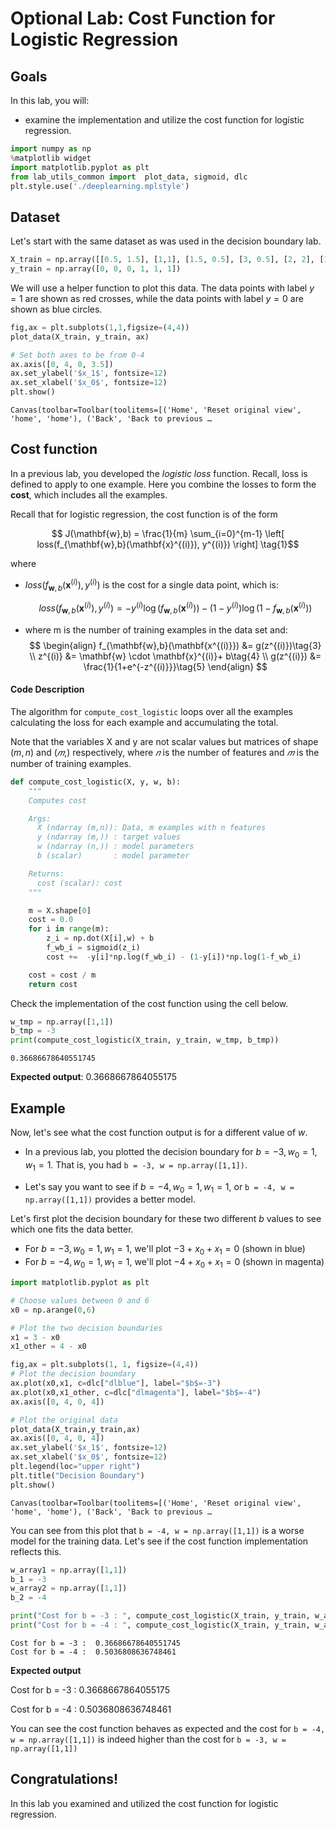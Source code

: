 # Optional Lab: Cost Function for Logistic Regression

## Goals
In this lab, you will:
- examine the implementation and utilize the cost function for logistic regression.


```python
import numpy as np
%matplotlib widget
import matplotlib.pyplot as plt
from lab_utils_common import  plot_data, sigmoid, dlc
plt.style.use('./deeplearning.mplstyle')
```

## Dataset
Let's start with the same dataset as was used in the decision boundary lab.


```python
X_train = np.array([[0.5, 1.5], [1,1], [1.5, 0.5], [3, 0.5], [2, 2], [1, 2.5]])  #(m,n)
y_train = np.array([0, 0, 0, 1, 1, 1])                                           #(m,)
```

We will use a helper function to plot this data. The data points with label $y=1$ are shown as red crosses, while the data points with label $y=0$ are shown as blue circles.


```python
fig,ax = plt.subplots(1,1,figsize=(4,4))
plot_data(X_train, y_train, ax)

# Set both axes to be from 0-4
ax.axis([0, 4, 0, 3.5])
ax.set_ylabel('$x_1$', fontsize=12)
ax.set_xlabel('$x_0$', fontsize=12)
plt.show()
```


    Canvas(toolbar=Toolbar(toolitems=[('Home', 'Reset original view', 'home', 'home'), ('Back', 'Back to previous …


## Cost function

In a previous lab, you developed the *logistic loss* function. Recall, loss is defined to apply to one example. Here you combine the losses to form the **cost**, which includes all the examples.


Recall that for logistic regression, the cost function is of the form

$$ J(\mathbf{w},b) = \frac{1}{m} \sum_{i=0}^{m-1} \left[ loss(f_{\mathbf{w},b}(\mathbf{x}^{(i)}), y^{(i)}) \right] \tag{1}$$

where
* $loss(f_{\mathbf{w},b}(\mathbf{x}^{(i)}), y^{(i)})$ is the cost for a single data point, which is:

    $$loss(f_{\mathbf{w},b}(\mathbf{x}^{(i)}), y^{(i)}) = -y^{(i)} \log\left(f_{\mathbf{w},b}\left( \mathbf{x}^{(i)} \right) \right) - \left( 1 - y^{(i)}\right) \log \left( 1 - f_{\mathbf{w},b}\left( \mathbf{x}^{(i)} \right) \right) \tag{2}$$

*  where m is the number of training examples in the data set and:
$$
\begin{align}
  f_{\mathbf{w},b}(\mathbf{x^{(i)}}) &= g(z^{(i)})\tag{3} \\
  z^{(i)} &= \mathbf{w} \cdot \mathbf{x}^{(i)}+ b\tag{4} \\
  g(z^{(i)}) &= \frac{1}{1+e^{-z^{(i)}}}\tag{5}
\end{align}
$$


<a name='ex-02'></a>
#### Code Description

The algorithm for `compute_cost_logistic` loops over all the examples calculating the loss for each example and accumulating the total.

Note that the variables X and y are not scalar values but matrices of shape ($m, n$) and ($𝑚$,) respectively, where  $𝑛$ is the number of features and $𝑚$ is the number of training examples.



```python
def compute_cost_logistic(X, y, w, b):
    """
    Computes cost

    Args:
      X (ndarray (m,n)): Data, m examples with n features
      y (ndarray (m,)) : target values
      w (ndarray (n,)) : model parameters
      b (scalar)       : model parameter

    Returns:
      cost (scalar): cost
    """

    m = X.shape[0]
    cost = 0.0
    for i in range(m):
        z_i = np.dot(X[i],w) + b
        f_wb_i = sigmoid(z_i)
        cost +=  -y[i]*np.log(f_wb_i) - (1-y[i])*np.log(1-f_wb_i)

    cost = cost / m
    return cost

```

Check the implementation of the cost function using the cell below.


```python
w_tmp = np.array([1,1])
b_tmp = -3
print(compute_cost_logistic(X_train, y_train, w_tmp, b_tmp))
```

    0.36686678640551745


**Expected output**: 0.3668667864055175

## Example
Now, let's see what the cost function output is for a different value of $w$.

* In a previous lab, you plotted the decision boundary for  $b = -3, w_0 = 1, w_1 = 1$. That is, you had `b = -3, w = np.array([1,1])`.

* Let's say you want to see if $b = -4, w_0 = 1, w_1 = 1$, or `b = -4, w = np.array([1,1])` provides a better model.

Let's first plot the decision boundary for these two different $b$ values to see which one fits the data better.

* For $b = -3, w_0 = 1, w_1 = 1$, we'll plot $-3 + x_0+x_1 = 0$ (shown in blue)
* For $b = -4, w_0 = 1, w_1 = 1$, we'll plot $-4 + x_0+x_1 = 0$ (shown in magenta)


```python
import matplotlib.pyplot as plt

# Choose values between 0 and 6
x0 = np.arange(0,6)

# Plot the two decision boundaries
x1 = 3 - x0
x1_other = 4 - x0

fig,ax = plt.subplots(1, 1, figsize=(4,4))
# Plot the decision boundary
ax.plot(x0,x1, c=dlc["dlblue"], label="$b$=-3")
ax.plot(x0,x1_other, c=dlc["dlmagenta"], label="$b$=-4")
ax.axis([0, 4, 0, 4])

# Plot the original data
plot_data(X_train,y_train,ax)
ax.axis([0, 4, 0, 4])
ax.set_ylabel('$x_1$', fontsize=12)
ax.set_xlabel('$x_0$', fontsize=12)
plt.legend(loc="upper right")
plt.title("Decision Boundary")
plt.show()
```


    Canvas(toolbar=Toolbar(toolitems=[('Home', 'Reset original view', 'home', 'home'), ('Back', 'Back to previous …


You can see from this plot that `b = -4, w = np.array([1,1])` is a worse model for the training data. Let's see if the cost function implementation reflects this.


```python
w_array1 = np.array([1,1])
b_1 = -3
w_array2 = np.array([1,1])
b_2 = -4

print("Cost for b = -3 : ", compute_cost_logistic(X_train, y_train, w_array1, b_1))
print("Cost for b = -4 : ", compute_cost_logistic(X_train, y_train, w_array2, b_2))
```

    Cost for b = -3 :  0.36686678640551745
    Cost for b = -4 :  0.5036808636748461


**Expected output**

Cost for b = -3 :  0.3668667864055175

Cost for b = -4 :  0.5036808636748461


You can see the cost function behaves as expected and the cost for `b = -4, w = np.array([1,1])` is indeed higher than the cost for `b = -3, w = np.array([1,1])`

## Congratulations!
In this lab you examined and utilized the cost function for logistic regression.


```python

```
